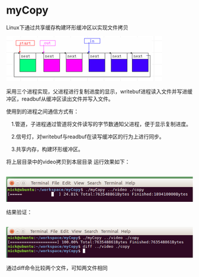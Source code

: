 # myCopy
Linux下通过共享缓存构建环形缓冲区以实现文件拷贝

![环形缓冲示意图](https://github.com/NickRegistered/myCopy/blob/master/pictures/%E7%8E%AF%E5%BD%A2%E7%BC%93%E5%86%B2%E7%A4%BA%E6%84%8F%E5%9B%BE.png)

采用三个进程实现，父进程进行复制进度的显示，writebuf进程读入文件并写进缓冲区，readbuf从缓冲区读出文件并写入文件。

使用到的进程之间通信方式有：

  &emsp;1.管道，子进程通过管道将文件读写的字节数通知父进程，便于显示复制进度。
  
  &emsp;2.信号灯，对writebuf与readbuf在读写缓冲区的行为上进行同步。
  
  &emsp;3.共享内存，构建环形缓冲区。

将上层目录中的video拷贝到本层目录
运行效果如下：

&emsp;![运行效果](https://github.com/NickRegistered/myCopy/blob/master/pictures/%E8%BF%90%E8%A1%8C%E6%95%88%E6%9E%9C.png)

结果验证：

&emsp;![结果验证](https://github.com/NickRegistered/myCopy/blob/master/pictures/%E7%BB%93%E6%9E%9C%E9%AA%8C%E8%AF%81.png)

通过diff命令比较两个文件，可知两文件相同
